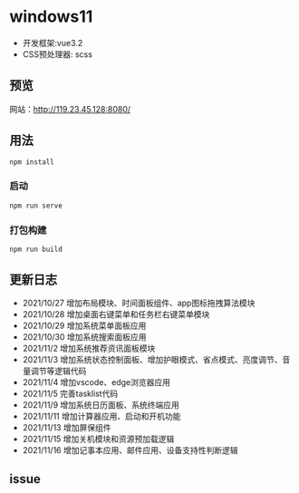# windows11

- 开发框架:vue3.2
- CSS预处理器: scss

## 预览
网站：http://119.23.45.128:8080/

## 用法
```
npm install
```

### 启动
```
npm run serve
```

### 打包构建
```
npm run build
```

## 更新日志
- 2021/10/27 增加布局模块、时间面板组件、app图标拖拽算法模块
- 2021/10/28 增加桌面右键菜单和任务栏右键菜单模块
- 2021/10/29 增加系统菜单面板应用
- 2021/10/30 增加系统搜索面板应用
- 2021/11/2  增加系统推荐资讯面板模块
- 2021/11/3  增加系统状态控制面板、增加护眼模式、省点模式、亮度调节、音量调节等逻辑代码
- 2021/11/4  增加vscode、edge浏览器应用
- 2021/11/5  完善tasklist代码
- 2021/11/9  增加系统日历面板、系统终端应用
- 2021/11/11 增加计算器应用、启动和开机功能
- 2021/11/13 增加屏保组件
- 2021/11/15 增加关机模块和资源预加载逻辑
- 2021/11/16 增加记事本应用、邮件应用、设备支持性判断逻辑

## issue

